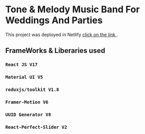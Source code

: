 # Tone & Melody Music Band For Weddings And Parties

This project was deployed in Netlify [click on the link ](https://note-melody.netlify.app/).

## FrameWorks & Liberaries used

### `React JS V17`

### `Material UI V5`

### `reduxjs/toolkit V1.8`

### `Framer-Motion V6`

### `UUID Generator V8`

### `React-Perfect-Slider V2`

